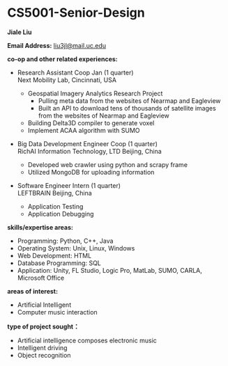 # CS5001-Senior-Design
**Jiale Liu**

**Email Address:** liu3jl@mail.uc.edu

**co-op and other related experiences:**  

- Research Assistant Coop Jan (1 quarter)    
Next Mobility Lab, Cincinnati, USA  
  - Geospatial Imagery Analytics Research Project
    - Pulling meta data from the websites of Nearmap and Eagleview
    - Built an API to download tens of thousands of satellite images from the websites of Nearmap and Eagleview
  - Building Delta3D compiler to generate voxel  
  - Implement ACAA algorithm with SUMO

- Big Data Development Engineer Coop (1 quarter)   
RichAI Information Technology, LTD Beijing, China  
  - Developed web crawler using python and scrapy frame
  - Utilized MongoDB for uploading information  
- Software Engineer Intern (1 quarter)  
LEFTBRAIN Beijing, China  
  - Application Testing
  - Application Debugging

**skills/expertise areas:**
- Programming: Python, C++, Java
- Operating System: Unix, Linux, Windows
- Web Development: HTML
- Database Programming: SQL
- Application: Unity, FL Studio, Logic Pro, MatLab, SUMO, CARLA, Microsoft Office

**areas of interest:**
- Artificial Intelligent
- Computer music interaction

**type of project sought：**
- Artificial intelligence composes electronic music
- Intelligent driving
- Object recognition
